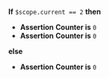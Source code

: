 **If** `$scope.current == 2` **then**
- **Assertion**
  **Counter is** `0`
- **Assertion**
  **Counter is** `0`

**else**
- **Assertion**
  **Counter is** `0`
